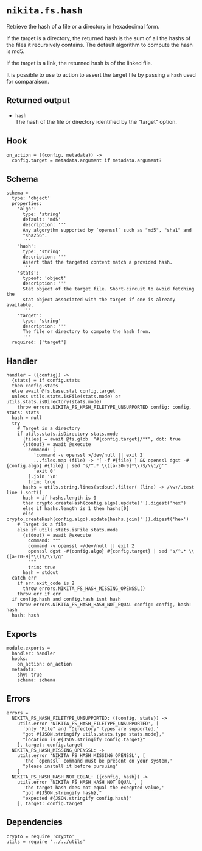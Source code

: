 
# `nikita.fs.hash`

Retrieve the hash of a file or a directory in hexadecimal 
form.

If the target is a directory, the returned hash 
is the sum of all the hashs of the files it recursively 
contains. The default algorithm to compute the hash is md5.

If the target is a link, the returned hash is of the linked file.

It is possible to use to action to assert the target file by passing a `hash`
used for comparaison.

## Returned output

* `hash`   
  The hash of the file or directory identified by the "target" option.

## Hook

    on_action = ({config, metadata}) ->
      config.target = metadata.argument if metadata.argument?

## Schema

    schema =
      type: 'object'
      properties:
        'algo':
          type: 'string'
          default: 'md5'
          description: '''
          Any algorythm supported by `openssl` such as "md5", "sha1" and
          "sha256".
          '''
        'hash':
          type: 'string'
          description: '''
          Assert that the targeted content match a provided hash.
          '''
        'stats':
          typeof: 'object'
          description: '''
          Stat object of the target file. Short-circuit to avoid fetching the
          stat object associated with the target if one is already available.
          '''
        'target':
          type: 'string'
          description: '''
          The file or directory to compute the hash from.
          '''
      required: ['target']

## Handler

    handler = ({config}) ->
      {stats} = if config.stats
      then config.stats
      else await @fs.base.stat config.target
      unless utils.stats.isFile(stats.mode) or utils.stats.isDirectory(stats.mode)
        throw errors.NIKITA_FS_HASH_FILETYPE_UNSUPPORTED config: config, stats: stats
      hash = null
      try
        # Target is a directory
        if utils.stats.isDirectory stats.mode
          {files} = await @fs.glob  "#{config.target}/**", dot: true
          {stdout} = await @execute
            command: [
              'command -v openssl >/dev/null || exit 2'
              ...files.map (file) -> "[ -f #{file} ] && openssl dgst -#{config.algo} #{file} | sed 's/^.* \\([a-z0-9]*\\)$/\\1/g'"
              'exit 0'
            ].join '\n'
            trim: true
          hashs = utils.string.lines(stdout).filter( (line) -> /\w+/.test line ).sort()
          hash = if hashs.length is 0
          then crypto.createHash(config.algo).update('').digest('hex')
          else if hashs.length is 1 then hashs[0]
          else crypto.createHash(config.algo).update(hashs.join('')).digest('hex')
        # Target is a file
        else if utils.stats.isFile stats.mode
          {stdout} = await @execute
            command: """
            command -v openssl >/dev/null || exit 2
            openssl dgst -#{config.algo} #{config.target} | sed 's/^.* \\([a-z0-9]*\\)$/\\1/g'
            """
            trim: true
          hash = stdout
      catch err
        if err.exit_code is 2
          throw errors.NIKITA_FS_HASH_MISSING_OPENSSL()
        throw err if err
      if config.hash and config.hash isnt hash
        throw errors.NIKITA_FS_HASH_HASH_NOT_EQUAL config: config, hash: hash
      hash: hash

## Exports

    module.exports =
      handler: handler
      hooks:
        on_action: on_action
      metadata:
        shy: true
        schema: schema

## Errors

    errors =
      NIKITA_FS_HASH_FILETYPE_UNSUPPORTED: ({config, stats}) ->
        utils.error 'NIKITA_FS_HASH_FILETYPE_UNSUPPORTED', [
          'only "File" and "Directory" types are supported,'
          "got #{JSON.stringify utils.stats.type stats.mode},"
          "location is #{JSON.stringify config.target}"
        ], target: config.target
      NIKITA_FS_HASH_MISSING_OPENSSL: ->
        utils.error 'NIKITA_FS_HASH_MISSING_OPENSSL', [
          'the `openssl` command must be present on your system,'
          "please install it before pursuing"
        ]
      NIKITA_FS_HASH_HASH_NOT_EQUAL: ({config, hash}) ->
        utils.error 'NIKITA_FS_HASH_HASH_NOT_EQUAL', [
          'the target hash does not equal the execpted value,'
          "got #{JSON.stringify hash},"
          "expected #{JSON.stringify config.hash}"
        ], target: config.target
        

## Dependencies

    crypto = require 'crypto'
    utils = require '../../utils'
